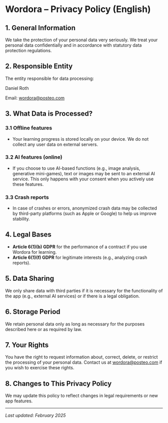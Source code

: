 # Wordora – Privacy Policy (English)

## 1. General Information

We take the protection of your personal data very seriously. We treat your personal data confidentially and in accordance with statutory data protection regulations.

## 2. Responsible Entity

The entity responsible for data processing:

Daniel Roth

Email: wordora@posteo.com


## 3. What Data is Processed?

### 3.1 Offline features
- Your learning progress is stored locally on your device. We do not collect any user data on external servers.

### 3.2 AI features (online)
- If you choose to use AI-based functions (e.g., image analysis, generative mini-games), text or images may be sent to an external AI service. This only happens with your consent when you actively use these features.

### 3.3 Crash reports
- In case of crashes or errors, anonymized crash data may be collected by third-party platforms (such as Apple or Google) to help us improve stability.

## 4. Legal Bases
- **Article 6(1)(b) GDPR** for the performance of a contract if you use Wordora for learning.  
- **Article 6(1)(f) GDPR** for legitimate interests (e.g., analyzing crash reports).

## 5. Data Sharing
We only share data with third parties if it is necessary for the functionality of the app (e.g., external AI services) or if there is a legal obligation.

## 6. Storage Period
We retain personal data only as long as necessary for the purposes described here or as required by law.

## 7. Your Rights
You have the right to request information about, correct, delete, or restrict the processing of your personal data. Contact us at [wordora@posteo.com](mailto:wordora@posteo.com) if you wish to exercise these rights.

## 8. Changes to This Privacy Policy
We may update this policy to reflect changes in legal requirements or new app features.

---

_Last updated: February 2025_
